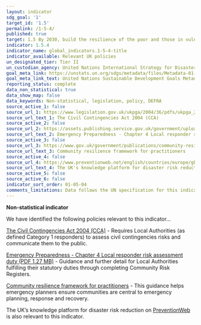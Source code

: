 ```yaml
---
layout: indicator
sdg_goal: '1'
target_id: '1.5'
permalink: /1-5-4/
published: true
target: 1.5 By 2030, build the resilience of the poor and those in vulnerable situations and reduce their exposure and vulnerability to climate-related extreme events and other economic, social and environmental shocks and disasters
indicator: 1.5.4
indicator_name: global_indicators.1-5-4-title
indicator_available: Relevant UK policies
un_designated_tier: Tier II
un_custodian_agency: United Nations International Strategy for Disaster Reduction (UNISDR)
goal_meta_link: https://unstats.un.org/sdgs/metadata/files/Metadata-01-05-04.pdf
goal_meta_link_text: United Nations Sustainable Development Goals Metadata (PDF 217 KB)
reporting_status: complete
data_non_statistical: true
data_show_map: false
data_keywords: Non-statistical, legislation, policy, DEFRA
source_active_1: false
source_url_1: https://www.legislation.gov.uk/ukpga/2004/36/pdfs/ukpga_20040036_en.pdf
source_url_text_1: The Civil Contingencies Act 2004 (CCA)
source_active_2: false
source_url_2: https://assets.publishing.service.gov.uk/government/uploads/system/uploads/attachment_data/file/61027/Chapter-4-Local_20Responder-Risk-assessment-duty-revised-March.pdf
source_url_text_2: Emergency Preparedness - Chapter 4 Local responder risk assessment duty
source_active_3: false
source_url_3: https://www.gov.uk/government/publications/community-resilience-framework-for-practitioners
source_url_text_3: Community resilience framework for practitioners
source_active_4: false
source_url_4: https://www.preventionweb.net/english/countries/europe/gbr/
source_url_text_4: The UK's knowledge platform for disaster risk reduction
source_active_5: false
source_active_6: false
indicator_sort_order: 01-05-04
comments_limitations: Data follows the UN specification for this indicator. This indicator has been identified in collaboration with topic experts.
---
```

**Non-statistical indicator**

We have identified the following policies relevant to this indicator…

[The Civil Contingencies Act 2004 (CCA)](https://www.legislation.gov.uk/ukpga/2004/36/pdfs/ukpga_20040036_en.pdf) - Requires Local Authorities (as defined Category 1 responders) to assess civil contingencies risks and communicate them to the public.

[Emergency Preparedness - Chapter 4 Local responder risk assessment duty (PDF 1.27 MB)](https://assets.publishing.service.gov.uk/government/uploads/system/uploads/attachment_data/file/61027/Chapter-4-Local_20Responder-Risk-assessment-duty-revised-March.pdf) - Guidance and further detail for Local Authorities fulfilling their statutory duties through completing Community Risk Registers.

[Community resilience framework for practitioners](https://www.gov.uk/government/publications/community-resilience-framework-for-practitioners) - This guidance helps emergency planners ensure communities are central to emergency planning, response and recovery.

The UK’s knowledge platform for disaster risk reduction on [PreventionWeb]( https://www.preventionweb.net/english/countries/europe/gbr/) is also relevant to this indicator.<br><br>
